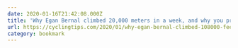 ```yaml
---
date: 2020-01-16T21:42:08.000Z
title: 'Why Egan Bernal climbed 20,000 meters in a week, and why you probably shouldnt | CyclingTips'
url: https://cyclingtips.com/2020/01/why-egan-bernal-climbed-108000-feet-in-a-week-and-why-you-probably-shouldnt/
category: bookmark
---
```

